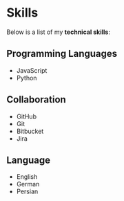 # Skills

Below is a list of my **technical skills**:

## Programming Languages
- JavaScript
- Python 

## Collaboration 
- GitHub
- Git
- Bitbucket
- Jira

## Language
- English
- German
- Persian
